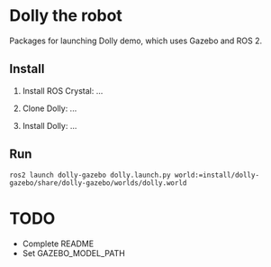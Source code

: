 # Dolly the robot

Packages for launching Dolly demo, which uses Gazebo and ROS 2.

## Install

1. Install ROS Crystal: ...

1. Clone Dolly: ...

1. Install Dolly: ...

## Run

    ros2 launch dolly-gazebo dolly.launch.py world:=install/dolly-gazebo/share/dolly-gazebo/worlds/dolly.world


# TODO

* Complete README
* Set GAZEBO_MODEL_PATH

